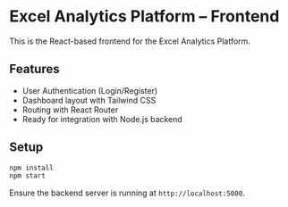 # Excel Analytics Platform – Frontend

This is the React-based frontend for the Excel Analytics Platform.

## Features

- User Authentication (Login/Register)
- Dashboard layout with Tailwind CSS
- Routing with React Router
- Ready for integration with Node.js backend

## Setup

```bash
npm install
npm start
```

Ensure the backend server is running at `http://localhost:5000`.

